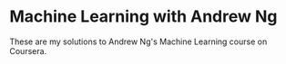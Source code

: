 # Machine Learning with Andrew Ng
These are my solutions to Andrew Ng's Machine Learning course on Coursera.
